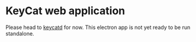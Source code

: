 # KeyCat web application

Please head to [keycatd](https://github.com/keydotcat/keycatd) for now. This electron app is not yet ready to be run standalone.
